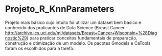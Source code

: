 # Projeto_R_KnnParameters
Projeto mais básico cujo intuito foi utilizar um dataset bem básico e conhecido dos praticantes de Data Science (Breast Cancer - http://archive.ics.uci.edu/ml/datasets/Breast+Cancer+Wisconsin+%28Diagnostic%29) para praticar conceitos fundamentais de preparação, construção e otimização de um modelo. Os pacotes Gmodels e CaTools foram os escolhidos para a tarefa.
